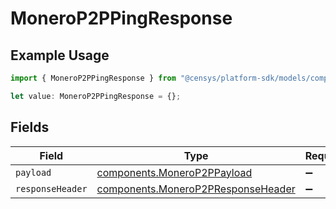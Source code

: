 # MoneroP2PPingResponse

## Example Usage

```typescript
import { MoneroP2PPingResponse } from "@censys/platform-sdk/models/components";

let value: MoneroP2PPingResponse = {};
```

## Fields

| Field                                                                                    | Type                                                                                     | Required                                                                                 | Description                                                                              |
| ---------------------------------------------------------------------------------------- | ---------------------------------------------------------------------------------------- | ---------------------------------------------------------------------------------------- | ---------------------------------------------------------------------------------------- |
| `payload`                                                                                | [components.MoneroP2PPayload](../../models/components/monerop2ppayload.md)               | :heavy_minus_sign:                                                                       | N/A                                                                                      |
| `responseHeader`                                                                         | [components.MoneroP2PResponseHeader](../../models/components/monerop2presponseheader.md) | :heavy_minus_sign:                                                                       | N/A                                                                                      |